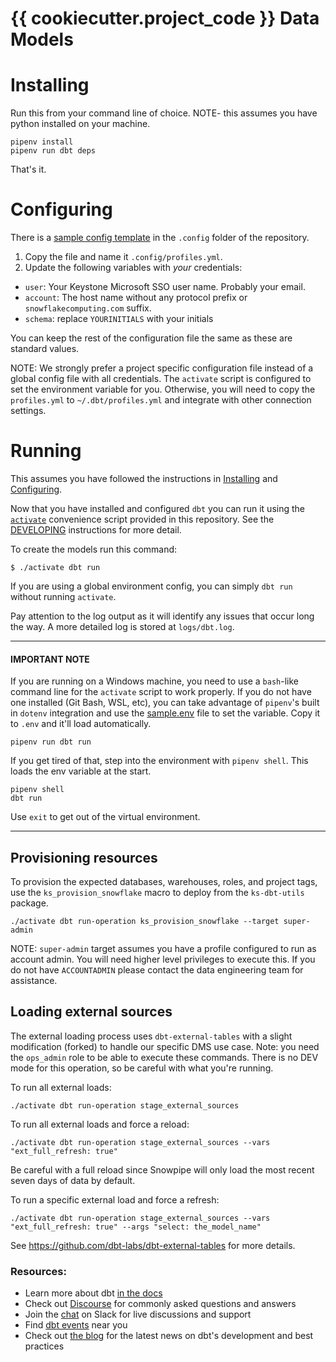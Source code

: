 # {{ cookiecutter.project_code }} Data Models

# Installing
Run this from your command line of choice. NOTE- this assumes you have python installed on your machine. 

```
pipenv install
pipenv run dbt deps
```

That's it.  


# Configuring
There is a [sample config template](.config/sample.profiles.yml) in the `.config` folder of the repository.  

1. Copy the file and name it `.config/profiles.yml`. 
2. Update the following variables with _your_ credentials:
- `user`: Your Keystone Microsoft SSO user name. Probably your email. 
- `account`: The host name without any protocol prefix or `snowflakecomputing.com` suffix. 
- `schema`: replace `YOURINITIALS` with your initials

You can keep the rest of the configuration file the same as these are standard values.  

NOTE: We strongly prefer a project specific configuration file instead of a global config file with all credentials.  The `activate` script is configured to set the environment variable for you.  Otherwise, you will need to copy the `profiles.yml` to `~/.dbt/profiles.yml` and integrate with other connection settings. 

# Running
This assumes you have followed the instructions in [Installing](#installing) and [Configuring](#configuring).

Now that you have installed and configured `dbt` you can run it using the [`activate`](activate) convenience script provided in this repository.  See the [DEVELOPING](DEVELOPING.md) instructions for more detail. 

To create the models run this command:
```
$ ./activate dbt run 
```

If you are using a global environment config, you can simply `dbt run` without running `activate`. 

Pay attention to the log output as it will identify any issues that occur long the way.  A more detailed log is stored at `logs/dbt.log`.

<hr>

#### IMPORTANT NOTE
If you are running on a Windows machine, you need to use a `bash`-like command line for the `activate` script to work properly.  If you do not have one installed (Git Bash, WSL, etc), you can take advantage of `pipenv`'s built in `dotenv` integration and use the [sample.env](sample.env) file to set the variable.  Copy it to `.env` and it'll load automatically. 


```
pipenv run dbt run 
```

If you get tired of that, step into the environment with `pipenv shell`.  This loads the env variable at the start.

```
pipenv shell
dbt run 
```

Use `exit` to get out of the virtual environment. 

<hr>

## Provisioning resources

To provision the expected databases, warehouses, roles, and project tags, use the `ks_provision_snowflake` macro to deploy from the `ks-dbt-utils` package. 

```
./activate dbt run-operation ks_provision_snowflake --target super-admin
```

NOTE: `super-admin` target assumes you have a profile configured to run as account admin. You will need higher level privileges to execute this.  If you do not have `ACCOUNTADMIN` please contact the data engineering team for assistance. 

## Loading external sources
The external loading process uses `dbt-external-tables` with a slight modification (forked) to handle our specific DMS use case. Note: you need the `ops_admin` role to be able to execute these commands.  There is no DEV mode for this operation, so be careful with what you're running. 

To run all external loads:
```
./activate dbt run-operation stage_external_sources 
```

To run all external loads and force a reload:
```
./activate dbt run-operation stage_external_sources --vars "ext_full_refresh: true"
```

Be careful with a full reload since Snowpipe will only load the most recent seven days of data by default. 

To run a specific external load and force a refresh:
```
./activate dbt run-operation stage_external_sources --vars "ext_full_refresh: true" --args "select: the_model_name"
```

See https://github.com/dbt-labs/dbt-external-tables for more details.



### Resources:
- Learn more about dbt [in the docs](https://docs.getdbt.com/docs/introduction)
- Check out [Discourse](https://discourse.getdbt.com/) for commonly asked questions and answers
- Join the [chat](https://community.getdbt.com/) on Slack for live discussions and support
- Find [dbt events](https://events.getdbt.com) near you
- Check out [the blog](https://blog.getdbt.com/) for the latest news on dbt's development and best practices
